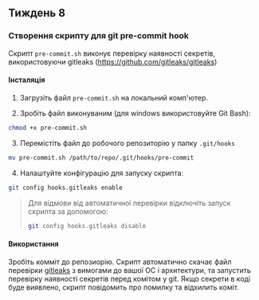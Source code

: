 ## Тиждень 8

### Створення скрипту для git pre-commit hook

Скрипт `pre-commit.sh` виконує перевірку наявності секретів, використовуючи gitleaks (https://github.com/gitleaks/gitleaks)

#### Інсталяція

1. Загрузіть файл `pre-commit.sh` на локальний комп'ютер.

2. Зробіть файл виконуваним (для windows використовуйте Git Bash):

  ```bash
  chmod +x pre-commit.sh
  ```
  
3. Перемістіть файл до робочого репозиторію у папку `.git/hooks`

  ```bash
  mv pre-commit.sh /path/to/repo/.git/hooks/pre-commit
  ```

4. Налаштуйте конфігурацію для запуску скрипта:

  ```bash
  git config hooks.gitleaks enable
  ```

> Для відмови від автоматичної перевірки відключіть запуск скрипта за допомогою:
>
>  ```bash
>  git config hooks.gitleaks disable
>  ```

#### Використання

Зробіть комміт до репозиорію. Скрипт автоматично скачає файл перевірки [gitleaks](https://github.com/gitleaks/gitleaks) з вимогами до вашої ОС і архитектури, та запустить перевірку наявності секретів перед комітом у git. Якщо секрети в коді буде виявлено, скрипт повідомить про помилку та відхилить коміт.
